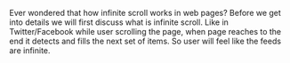 Ever wondered that how infinite scroll works in web pages? Before we get into details we will first discuss what is infinite scroll. Like in Twitter/Facebook while user scrolling the page, when page reaches to the end it detects and fills the next set of items. So user will feel like the feeds are infinite.


